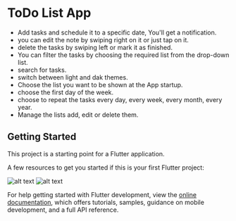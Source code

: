 # ToDo List App

- Add tasks and schedule it to a specific date, You'll get a notification.
- you can edit the note by swiping right on it or just tap on it. 
- delete the tasks by swiping left or mark it as finished. 
- You can filter the tasks by choosing the required list from the drop-down list.
- search for tasks.
- switch between light and dak themes.
- Choose the list you want to be shown at the App startup.
- choose the first day of the week.
- choose to repeat the tasks every day, every week, every month, every year.
- Manage the lists add, edit or delete them.

## Getting Started

This project is a starting point for a Flutter application.

A few resources to get you started if this is your first Flutter project:

![alt text](https://github.com/smfgalal/ToDo-List-Flutter-App/blob/main/app_screenshot001.png?raw=true)
![alt text](https://github.com/smfgalal/ToDo-List-Flutter-App/blob/main/app_screenshot002.png?raw=true)


For help getting started with Flutter development, view the
[online documentation](https://docs.flutter.dev/), which offers tutorials,
samples, guidance on mobile development, and a full API reference.
